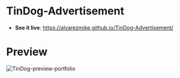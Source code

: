 # TinDog-Advertisement

- **See it live**: https://alvarezmike.github.io/TinDog-Advertisement/

# Preview
![TinDog-preview-portfolio](https://user-images.githubusercontent.com/62731591/208800622-8c43aefb-8136-4653-82e8-ebf040cc1380.png)

